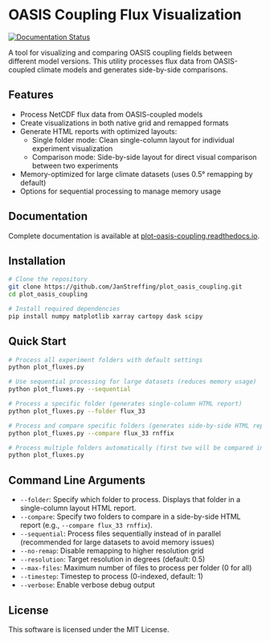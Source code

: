 # OASIS Coupling Flux Visualization

[![Documentation Status](https://readthedocs.org/projects/plot-oasis-coupling/badge/?version=latest)](https://plot-oasis-coupling.readthedocs.io/en/latest/?badge=latest)

A tool for visualizing and comparing OASIS coupling fields between different model versions. This utility processes flux data from OASIS-coupled climate models and generates side-by-side comparisons.

## Features

- Process NetCDF flux data from OASIS-coupled models
- Create visualizations in both native grid and remapped formats
- Generate HTML reports with optimized layouts:
  - Single folder mode: Clean single-column layout for individual experiment visualization
  - Comparison mode: Side-by-side layout for direct visual comparison between two experiments
- Memory-optimized for large climate datasets (uses 0.5° remapping by default)
- Options for sequential processing to manage memory usage

## Documentation

Complete documentation is available at [plot-oasis-coupling.readthedocs.io](https://plot-oasis-coupling.readthedocs.io/).

## Installation

```bash
# Clone the repository
git clone https://github.com/JanStreffing/plot_oasis_coupling.git
cd plot_oasis_coupling

# Install required dependencies
pip install numpy matplotlib xarray cartopy dask scipy
```

## Quick Start

```bash
# Process all experiment folders with default settings
python plot_fluxes.py

# Use sequential processing for large datasets (reduces memory usage)
python plot_fluxes.py --sequential

# Process a specific folder (generates single-column HTML report)
python plot_fluxes.py --folder flux_33

# Process and compare specific folders (generates side-by-side HTML report)
python plot_fluxes.py --compare flux_33 rnffix

# Process multiple folders automatically (first two will be compared in HTML report)
python plot_fluxes.py
```

## Command Line Arguments

- `--folder`: Specify which folder to process. Displays that folder in a single-column layout HTML report.
- `--compare`: Specify two folders to compare in a side-by-side HTML report (e.g., `--compare flux_33 rnffix`).
- `--sequential`: Process files sequentially instead of in parallel (recommended for large datasets to avoid memory issues)
- `--no-remap`: Disable remapping to higher resolution grid
- `--resolution`: Target resolution in degrees (default: 0.5)
- `--max-files`: Maximum number of files to process per folder (0 for all)
- `--timestep`: Timestep to process (0-indexed, default: 1)
- `--verbose`: Enable verbose debug output

## License

This software is licensed under the MIT License.
